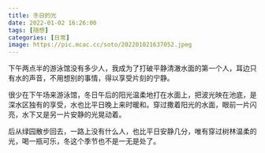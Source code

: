 ```yaml
---
title: 冬日的光
date: 2022-01-02 16:26:00
tags: [随想]
categories: [日常]
image: https://pic.mcac.cc/soto/202201021637052.jpeg
---
```


下午两点半的游泳馆没有多少人，我成为了打破平静清澈水面的第一个人，耳边只有水的声音，不用想别的事情，得以享受片刻的宁静。

很少在下午场来游泳馆，冬日午后的阳光温柔地打在水面上，把波光映在池底，是深水区独有的享受，水也比平日晚上来时暖和。穿过撒着阳光的水面，眼前一片闪亮，水下又是另一片安静的光晃动着。

后从绿园散步回去，一路上没有什么人，也比平日安静几分，唯有穿过树林温柔的光，喝一瓶可乐，冬这个季节也不是一无是处了。